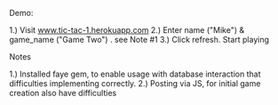 Demo:

1.) Visit www.tic-tac-1.herokuapp.com
2.) Enter name ("Mike") & game_name ("Game Two") . see Note #1
3.) Click refresh. Start playing

Notes

1.) Installed faye gem, to enable usage with database interaction that difficulties implementing correctly.
2.) Posting via JS, for initial game creation also have difficulties

